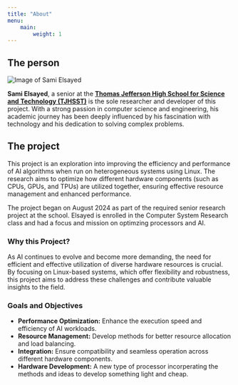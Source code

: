```yaml
---
title: "About"
menu:
    main:
        weight: 1
---
```


## The person

![Image of Sami Elsayed](https://media.licdn.com/dms/image/D4E03AQFp0jKmEL9TFg/profile-displayphoto-shrink_200_200/0/1678647345753?e=2147483647&v=beta&t=y82Y_lCGlQK4CGH6cs2HteTFjYpGZoSB3438OXvjsLo)

**Sami Elsayed**, a senior at the **[Thomas Jefferson High School for Science and Technology (TJHSST)](https://tjhsst.fcps.edu)** is the sole researcher and developer of this project. With a strong passion in computer science and engineering, his academic journey has been deeply influenced by his fascination with technology and his dedication to solving complex problems.

## The project

This project is an exploration into improving the efficiency and performance of AI algorithms when run on heterogeneous systems using Linux. The research aims to optimize how different hardware components (such as CPUs, GPUs, and TPUs) are utilized together, ensuring effective resource management and enhanced performance.

The project began on August 2024 as part of the required senior research project at the school. Elsayed is enrolled in the Computer System Research class and had a focus and mission on optimzing processors and AI.

### Why this Project?

As AI continues to evolve and become more demanding, the need for efficient and effective utilization of diverse hardware resources is crucial. By focusing on Linux-based systems, which offer flexibility and robustness, this project aims to address these challenges and contribute valuable insights to the field.

### Goals and Objectives

- **Performance Optimization:** Enhance the execution speed and efficiency of AI workloads.
- **Resource Management:** Develop methods for better resource allocation and load balancing.
- **Integration:** Ensure compatibility and seamless operation across different hardware components.
- **Hardware Development:** A new type of processor incorperating the methods and ideas to develop something light and cheap.